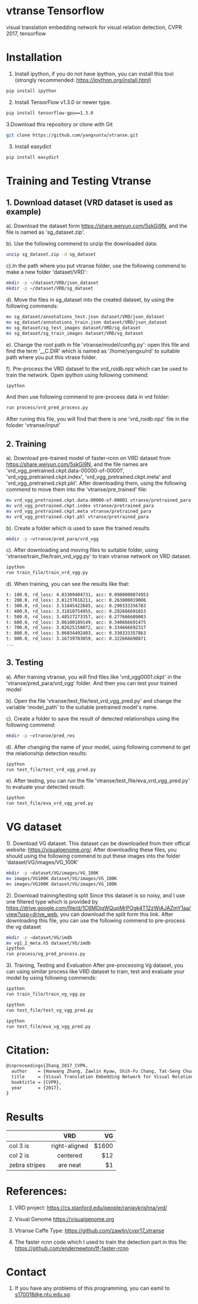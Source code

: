# vtranse Tensorflow
visual translation embedding network for visual relation detection, CVPR 2017, tensorflow

# Installation
1. Install ipython, if you do not have ipython, you can install this tool (strongly recommended: https://ipython.org/install.html)
```bash
pip install ipython
```
2. Install TensorFlow v1.3.0 or newer type.
```bash
pip install tensorflow-gpu==1.3.0
```
3.Download this repository or clone with Git
```bash
git clone https://github.com/yangxuntu/vtranse.git
```

3. Install easydict
```bash
pip install easydict
```
# Training and Testing Vtranse
## 1. Download dataset (VRD dataset is used as example)
a). Download the dataset form https://share.weiyun.com/5skGi9N, and the file is named as 'sg_dataset.zip'. 

b). Use the following commend to unzip the downloaded data:
```bash
unzip sg_dataset.zip -d sg_dataset
```

c).In the path where you put vtranse folder, use the following commend to make a new folder 'dataset/VRD':
```bash
mkdir -p ~/dataset/VRD/json_dataset
mkdir -p ~/dataset/VRD/sg_dataset
```

d). Move the files in sg_dataset into the created dataset, by using the following commends:
```bash
mv sg_dataset/annotations_test.json dataset/VRD/json_dataset
mv sg_dataset/annotations_train.json dataset/VRD/json_dataset
mv sg_dataset/sg_test_images dataset/VRD/sg_dataset
mv sg_dataset/sg_train_images dataset/VRD/sg_dataset
```

e). Change the root path in file 'vtranse/model/config.py': open this file and find the term '__C.DIR' which is named as '/home/yangxu/rd' to suitable path where you put this vtrase folder. 

f). Pre-process the VRD dataset to the vrd_roidb.npz which can be used to train the network. Open ipython using following commend:
```bash
ipython
```
And then use following commend to pre-process data in vrd folder:
```bash
run process/vrd_pred_process.py
```

After runing this file, you will find that there is one 'vrd_roidb.npz' file in the foloder 'vtranse/input'

## 2. Training
a). Download pre-trained model of faster-rcnn on VRD dataset from https://share.weiyun.com/5skGi9N, and the file names are 'vrd_vgg_pretrained.ckpt.data-00000-of-00001', 'vrd_vgg_pretrained.ckpt.index', 'vrd_vgg_pretrained.ckpt.meta' and 'vrd_vgg_pretrained.ckpt.pkl'. After downloading them, using the following commend to move them into the 'vtranse/pre_trained' file:
```bash
mv vrd_vgg_pretrained.ckpt.data-00000-of-00001 vtranse/pretrained_para
mv vrd_vgg_pretrained.ckpt.index vtranse/pretrained_para
mv vrd_vgg_pretrained.ckpt.meta vtranse/pretrained_para
mv vrd_vgg_pretrained.ckpt.pkl vtranse/pretrained_para
```

b). Create a folder which is used to save the trained results
```bash
mkdir -p ~vtranse/pred_para/vrd_vgg
```

c). After downloading and moving files to suitable folder, using 'vtranse/train_file/train_vrd_vgg.py' to train vtranse network on VRD dataset.
```bash
ipython
run train_file/train_vrd_vgg.py
```
d). When training, you can see the results like that:
```bash
t: 100.0, rd_loss: 4.83309404731, acc: 0.0980000074953
t: 200.0, rd_loss: 3.81237616211, acc: 0.263000019006
t: 300.0, rd_loss: 3.51845422685, acc: 0.290333356783
t: 400.0, rd_loss: 3.31810754955, acc: 0.292666691653
t: 500.0, rd_loss: 3.48527273357, acc: 0.277666689083
t: 600.0, rd_loss: 3.06100189149, acc: 0.340666691475
t: 700.0, rd_loss: 3.02625158072, acc: 0.334666692317
t: 800.0, rd_loss: 3.06034492403, acc: 0.330333357863
t: 900.0, rd_loss: 3.16739703059, acc: 0.322666690871
...
```

## 3. Testing
a). After training vtranse, you will find files like 'vrd_vgg0001.ckpt' in the 'vtranse/pred_para/vrd_vgg' folder. And
 then you can test your trained model
 
b). Open the file 'vtranse/test_file/test_vrd_vgg_pred.py' and change the variable 'model_path' to the suitable pretrained model's name.

c). Create a folder to save the result of detected relationships using the following commend:
```bash
mkdir -p ~vtranse/pred_res
```

d). After changing the name of your model, using following commend to get the relationship detection results:
```bash
ipython
run test_file/test_vrd_vgg_pred.py
```

e). After testing, you can run the file 'vtranse/test_file/eva_vrd_vgg_pred.py' to evaluate your detected result:
```bash
ipython
run test_file/eva_vrd_vgg_pred.py
```

# VG dataset
1). Download VG dataset.
This dataset can be downloaded from their offical website: https://visualgenome.org/. After downloading these files, you should using the following commend to put these images into the folder 'dataset/VG/images/VG_100K'
```bash
mkdir -p ~dataset/VG/images/VG_100K
mv images/VG100K dataset/VG/images/VG_100K
mv images/VG100K dataset/VG/images/VG_100K
```

2). Download training/testing split
Since this dataset is so noisy, and I use one filtered type which is provided by https://drive.google.com/file/d/1C6MDiqWQupMrPOgk4T12zWiAJAZmY1aa/view?usp=drive_web, you can download the split form this link.
After downloading this file, you can use the following commend to pre-process the vg dataset

```bash
mkdir -p ~dataset/VG/imdb
mv vg1_2_meta.h5 dataset/VG/imdb
ipython
run process/vg_pred_process.py
```

3). Training, Testing and Evaluation
After pre-processing Vg dataset, you can using similar process like VRD dataset to train, test and evaluate your model by using following commends:
```bash
ipython
run train_file/train_vg_vgg.py
```

```bash
ipython
run test_file/test_vg_vgg_pred.py
```

```bash
ipython
run test_file/eva_vg_vgg_pred.py
```

# Citation:

```bash
@inproceedings{Zhang_2017_CVPR,
  author    = {Hanwang Zhang, Zawlin Kyaw, Shih-Fu Chang, Tat-Seng Chua},
  title     = {Visual Translation Embedding Network for Visual Relation Detection},
  booktitle = {CVPR},
  year      = {2017},
}
```

# Results
|               | VRD           | VG    |
| ------------- |:-------------:| -----:|
| col 3 is      | right-aligned | $1600 |
| col 2 is      | centered      |   $12 |
| zebra stripes | are neat      |    $1 |

# References:
1. VRD project:
https://cs.stanford.edu/people/ranjaykrishna/vrd/

2. Visual Genome
https://visualgenome.org

3. Vtranse Caffe Type:
https://github.com/zawlin/cvpr17_vtranse

4. The faster rcnn code which I used to train the detection part in this file:
https://github.com/endernewton/tf-faster-rcnn

# Contact
1. If you have any problems of this programming, you can eamil to s170018@e.ntu.edu.sg.
